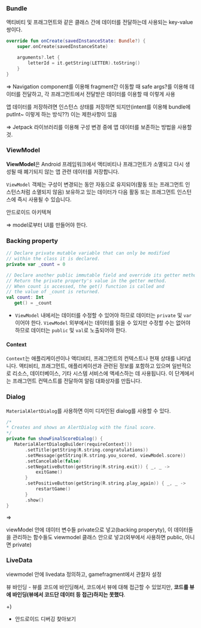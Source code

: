 ### Bundle 

액티비티 및 프래그먼트와 같은 클래스 간에 데이터를 전달하는데 사용되는 key-value 쌍이다. 



```kotlin
override fun onCreate(savedInstanceState: Bundle?) {
    super.onCreate(savedInstanceState)

    arguments?.let {
        letterId = it.getString(LETTER).toString()
    }
}
```

=> Navigation component를 이용해 fragment간 이동할 때 safe args?를 이용해 데이터를 전달하고, 각 프래그먼트에서 전달받은 데이터를 이용할 때 이렇게 사용 





앱 데이터를 저장하려면 인스턴스 상태를 저장하면 되지만(intent를 이용해 bundle에 putInt~ 이렇게 하는 방식??) 이는 제한사항이 있음

=> Jetpack 라이브러리를 이용해 구성 변경 중에 앱 데이터를 보존하는 방법을 사용할 것.





### ViewModel

**ViewModel**은 Android 프레임워크에서 액티비티나 프래그먼트가 소멸되고 다시 생성될 때 폐기되지 않는 앱 관련 데이터를 저장합니다. 

`ViewModel` 객체는 구성이 변경되는 동안 자동으로 유지되어(활동 또는 프래그먼트 인스턴스처럼 소멸되지 않음) 보유하고 있는 데이터가 다음 활동 또는 프래그먼트 인스턴스에 즉시 사용될 수 있습니다.

안드로이드 아키텍쳐

=> model로부터 UI를 만들어야 한다. 







### Backing property

```kotlin
// Declare private mutable variable that can only be modified
// within the class it is declared.
private var _count = 0 

// Declare another public immutable field and override its getter method. 
// Return the private property's value in the getter method.
// When count is accessed, the get() function is called and
// the value of _count is returned. 
val count: Int
   get() = _count
```

+ `ViewModel` 내에서는 데이터를 수정할 수 있어야 하므로 데이터는 `private` 및 `var`이어야 한다. `ViewModel` 외부에서는 데이터를 읽을 수 있지만 수정할 수는 없어야 하므로 데이터는 `public` 및 `val`로 노출되어야 한다. 







#### Context

`Context`는 애플리케이션이나 액티비티, 프래그먼트의 컨텍스트나 현재 상태를 나타냅니다. 액티비티, 프래그먼트, 애플리케이션과 관련된 정보를 포함하고 있으며 일반적으로 리소스, 데이터베이스, 기타 시스템 서비스에 액세스하는 데 사용됩니다. 이 단계에서는 프래그먼트 컨텍스트를 전달하여 알림 대화상자를 만듭니다.





### Dialog

 `MaterialAlertDialog`를 사용하면 이미 디자인된 dialog를 사용할 수 있다.

```kotlin
/*
* Creates and shows an AlertDialog with the final score.
*/
private fun showFinalScoreDialog() {
   MaterialAlertDialogBuilder(requireContext())
       .setTitle(getString(R.string.congratulations))
       .setMessage(getString(R.string.you_scored, viewModel.score))
       .setCancelable(false)
       .setNegativeButton(getString(R.string.exit)) { _, _ ->
           exitGame()
       }
       .setPositiveButton(getString(R.string.play_again)) { _, _ ->
           restartGame()
       }
       .show()
}
```











=>

viewModel 안에 데이터 변수들 private으로 넣고(backing properyty), 이 데이터들을 관리하는 함수들도 viewmodel 클래스 안으로 넣고(외부에서 사용하면 public, 아니면 private)





### LiveData

viewmodel 안에 livedata 정의하고, gamefragment에서 관찰자 설정	





뷰 바인딩 - 뷰를 코드에 바인딩해서, 코드에서 뷰에 대해 접근할 수 있었지만, **코드를 뷰에 바인딩(뷰에서 코드단 데이터 등 접근)하지는 못했다**. 





+)

+ 안드로이드 디버깅 찾아보기

 